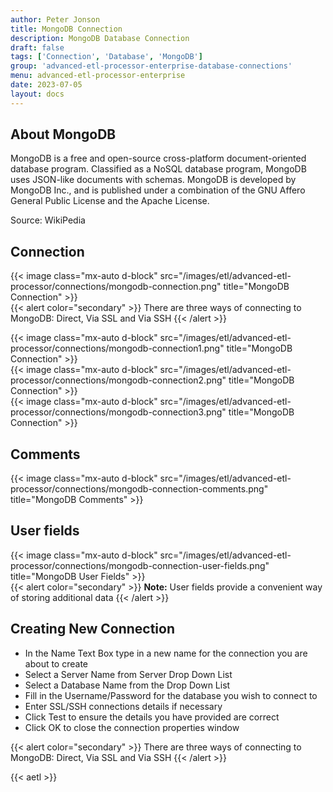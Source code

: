 ```yaml
---
author: Peter Jonson
title: MongoDB Connection
description: MongoDB Database Connection
draft: false
tags: ['Connection', 'Database', 'MongoDB']
group: 'advanced-etl-processor-enterprise-database-connections'
menu: advanced-etl-processor-enterprise
date: 2023-07-05
layout: docs
---
```


## About MongoDB

MongoDB is a free and open-source cross-platform document-oriented database program. Classified as a NoSQL database program, MongoDB uses JSON-like documents with schemas. MongoDB is developed by MongoDB Inc., and is published under a combination of the GNU Affero General Public License and the Apache License.

Source: WikiPedia

## Connection

{{< image class="mx-auto d-block" src="/images/etl/advanced-etl-processor/connections/mongodb-connection.png" title="MongoDB Connection" >}}
\
 {{< alert color="secondary" >}}
There are three ways of connecting to MongoDB: Direct, Via SSL and Via SSH
{{< /alert >}}

{{< image class="mx-auto d-block" src="/images/etl/advanced-etl-processor/connections/mongodb-connection1.png" title="MongoDB Connection" >}}
\
{{< image class="mx-auto d-block" src="/images/etl/advanced-etl-processor/connections/mongodb-connection2.png" title="MongoDB Connection" >}}
\
{{< image class="mx-auto d-block" src="/images/etl/advanced-etl-processor/connections/mongodb-connection3.png" title="MongoDB Connection" >}}

## Comments

{{< image class="mx-auto d-block"  src="/images/etl/advanced-etl-processor/connections/mongodb-connection-comments.png" title="MongoDB Comments" >}}

## User fields

{{< image class="mx-auto d-block"  src="/images/etl/advanced-etl-processor/connections/mongodb-connection-user-fields.png" title="MongoDB User Fields" >}}
\
{{< alert color="secondary" >}}
**Note:** User fields provide a convenient way of storing additional data
{{< /alert >}}

## Creating New Connection

- In the Name Text Box type in a new name for the connection you are about to create
- Select a Server Name from Server Drop Down List
- Select a Database Name from the Drop Down List
- Fill in the Username/Password for the database you wish to connect to
- Enter SSL/SSH connections details if necessary
- Click Test to ensure the details you have provided are correct
- Click OK to close the connection properties window

{{< alert color="secondary" >}}
There are three ways of connecting to MongoDB: Direct, Via SSL and Via SSH
{{< /alert >}}

{{< aetl >}}
